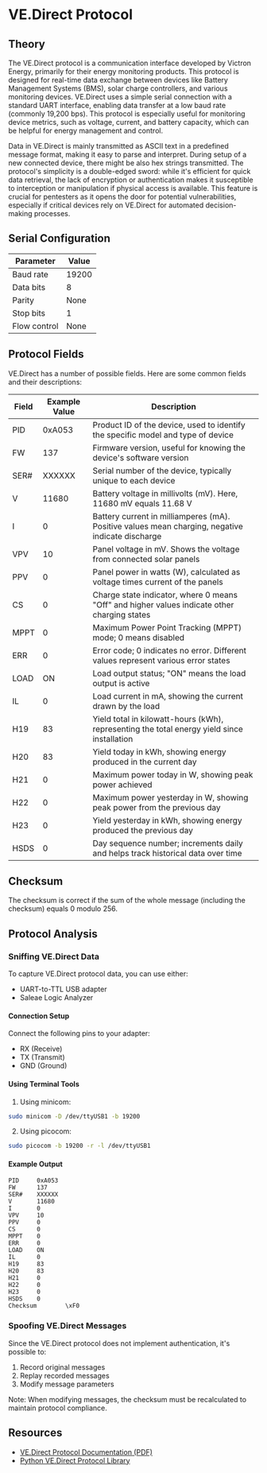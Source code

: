 # VE.Direct Protocol

## Theory

The VE.Direct protocol is a communication interface developed by Victron Energy, primarily for their energy monitoring products. This protocol is designed for real-time data exchange between devices like Battery Management Systems (BMS), solar charge controllers, and various monitoring devices. VE.Direct uses a simple serial connection with a standard UART interface, enabling data transfer at a low baud rate (commonly 19,200 bps). This protocol is especially useful for monitoring device metrics, such as voltage, current, and battery capacity, which can be helpful for energy management and control.

Data in VE.Direct is mainly transmitted as ASCII text in a predefined message format, making it easy to parse and interpret. During setup of a new connected device, there might be also hex strings transmitted. The protocol's simplicity is a double-edged sword: while it's efficient for quick data retrieval, the lack of encryption or authentication makes it susceptible to interception or manipulation if physical access is available. This feature is crucial for pentesters as it opens the door for potential vulnerabilities, especially if critical devices rely on VE.Direct for automated decision-making processes.

## Serial Configuration

| Parameter | Value |
|-----------|-------|
| Baud rate | 19200 |
| Data bits | 8 |
| Parity | None |
| Stop bits | 1 |
| Flow control | None |

## Protocol Fields

VE.Direct has a number of possible fields. Here are some common fields and their descriptions:

| Field | Example Value | Description |
|-------|---------------|-------------|
| PID | 0xA053 | Product ID of the device, used to identify the specific model and type of device |
| FW | 137 | Firmware version, useful for knowing the device's software version |
| SER# | XXXXXX | Serial number of the device, typically unique to each device |
| V | 11680 | Battery voltage in millivolts (mV). Here, 11680 mV equals 11.68 V |
| I | 0 | Battery current in milliamperes (mA). Positive values mean charging, negative indicate discharge |
| VPV | 10 | Panel voltage in mV. Shows the voltage from connected solar panels |
| PPV | 0 | Panel power in watts (W), calculated as voltage times current of the panels |
| CS | 0 | Charge state indicator, where 0 means "Off" and higher values indicate other charging states |
| MPPT | 0 | Maximum Power Point Tracking (MPPT) mode; 0 means disabled |
| ERR | 0 | Error code; 0 indicates no error. Different values represent various error states |
| LOAD | ON | Load output status; "ON" means the load output is active |
| IL | 0 | Load current in mA, showing the current drawn by the load |
| H19 | 83 | Yield total in kilowatt-hours (kWh), representing the total energy yield since installation |
| H20 | 83 | Yield today in kWh, showing energy produced in the current day |
| H21 | 0 | Maximum power today in W, showing peak power achieved |
| H22 | 0 | Maximum power yesterday in W, showing peak power from the previous day |
| H23 | 0 | Yield yesterday in kWh, showing energy produced the previous day |
| HSDS | 0 | Day sequence number; increments daily and helps track historical data over time |

## Checksum

The checksum is correct if the sum of the whole message (including the checksum) equals 0 modulo 256.

## Protocol Analysis

### Sniffing VE.Direct Data

To capture VE.Direct protocol data, you can use either:
- UART-to-TTL USB adapter
- Saleae Logic Analyzer

#### Connection Setup
Connect the following pins to your adapter:
- RX (Receive)
- TX (Transmit)
- GND (Ground)

#### Using Terminal Tools

1. Using minicom:
```bash
sudo minicom -D /dev/ttyUSB1 -b 19200
```

2. Using picocom:
```bash
sudo picocom -b 19200 -r -l /dev/ttyUSB1
```

#### Example Output
```
PID     0xA053
FW      137
SER#    XXXXXX
V       11680
I       0
VPV     10
PPV     0
CS      0
MPPT    0
ERR     0
LOAD    ON
IL      0
H19     83
H20     83
H21     0
H22     0
H23     0
HSDS    0
Checksum        \xF0
```

### Spoofing VE.Direct Messages

Since the VE.Direct protocol does not implement authentication, it's possible to:
1. Record original messages
2. Replay recorded messages
3. Modify message parameters

Note: When modifying messages, the checksum must be recalculated to maintain protocol compliance.

## Resources

- [VE.Direct Protocol Documentation (PDF)](https://www.victronenergy.com/upload/documents/VE.Direct-Protocol-3.33.pdf)
- [Python VE.Direct Protocol Library](https://github.com/karioja/vedirect)
